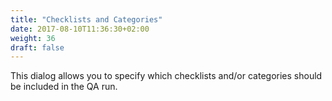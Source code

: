 ```yaml
---
title: "Checklists and Categories"
date: 2017-08-10T11:36:30+02:00
weight: 36
draft: false
---
```


This dialog allows you to specify which checklists and/or categories should be included in the QA run.
